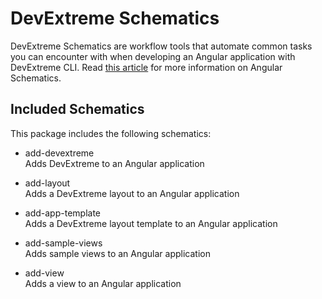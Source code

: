 # DevExtreme Schematics
DevExtreme Schematics are workflow tools that automate common tasks you can encounter with when developing an Angular application with DevExtreme CLI. Read [this article](https://blog.angular.io/schematics-an-introduction-dc1dfbc2a2b2) for more information on Angular Schematics.

## Included Schematics

This package includes the following schematics:

- add-devextreme  
 Adds DevExtreme to an Angular application

- add-layout  
 Adds a DevExtreme layout to an Angular application

- add-app-template  
 Adds a DevExtreme layout template to an Angular application

- add-sample-views  
 Adds sample views to an Angular application

- add-view  
 Adds a view to an Angular application